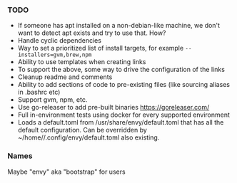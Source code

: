 ### TODO
* If someone has apt installed on a non-debian-like machine, we don't want to detect apt exists and try to use that. How?
* Handle cyclic dependencies
* Way to set a prioritized list of install targets, for example `--installers=gvm,brew,npm`
* Ability to use templates when creating links
* To support the above, some way to drive the configuration of the links
* Cleanup readme and comments
* Ability to add sections of code to pre-existing files (like sourcing aliases in .bashrc etc)
* Support gvm, npm, etc.
* Use go-releaser to add pre-built binaries https://goreleaser.com/
* Full in-environment tests using docker for every supported environment
* Loads a default.toml from /usr/share/envy/default.toml that has all the default configuration. Can be overridden by ~/home/<user>/.config/envy/default.toml also existing.

### Names
Maybe "envy" aka "bootstrap" for users
